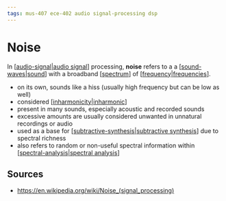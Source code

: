 ```yaml
---
tags: mus-407 ece-402 audio signal-processing dsp
---
```


# Noise

In [[audio-signal|audio signal]] processing, **noise** refers to a a [[sound-waves|sound]] with a broadband [[spectrum]] of [[frequency|frequencies]].

- on its own, sounds like a hiss (usually high frequency but can be low as well)
- considered [[inharmonicity|inharmonic]]
- present in many sounds, especially acoustic and recorded sounds
- excessive amounts are usually considered unwanted in unnatural recordings or audio
- used as a base for [[subtractive-synthesis|subtractive synthesis]] due to spectral richness
- also refers to random or non-useful spectral information within [[spectral-analysis|spectral analysis]]

## Sources

- <https://en.wikipedia.org/wiki/Noise_(signal_processing)>

[//begin]: # "Autogenerated link references for markdown compatibility"
[audio-signal|audio signal]: audio-signal "Audio Signal"
[sound-waves|sound]: sound-waves "Sound Waves"
[spectrum]: spectrum "Spectrum"
[frequency|frequencies]: frequency "Frequency"
[inharmonicity|inharmonic]: inharmonicity "Inharmonicity"
[subtractive-synthesis|subtractive synthesis]: subtractive-synthesis "Subtractive Synthesis"
[spectral-analysis|spectral analysis]: spectral-analysis "Spectral Analysis"
[//end]: # "Autogenerated link references"
